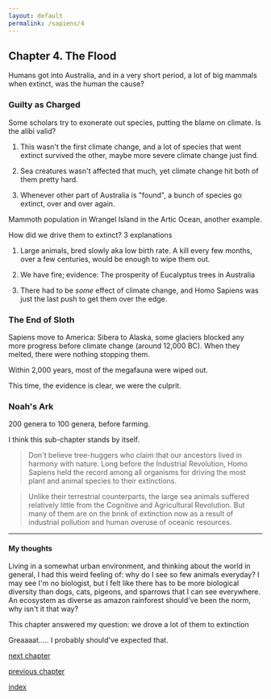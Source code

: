```yaml
---
layout: default
permalink: /sapiens/4
---
```


## Chapter 4. The Flood

Humans got into Australia, and in a very short period, a lot of big mammals when extinct, was the human the cause?

### Guilty as Charged

Some scholars try to exonerate out species, putting the blame on climate. Is the alibi valid?

1. This wasn't the first climate change, and a lot of species that went extinct survived the other, maybe more severe climate change just find.

2. Sea creatures wasn't affected that much, yet climate change hit both of them pretty hard.

3. Whenever other part of Australia is "found", a bunch of species go extinct, over and over again.

Mammoth population in Wrangel Island in the Artic Ocean, another example.

How did we drive them to extinct? 3 explanations

1. Large animals, bred slowly aka low birth rate. A kill every few months, over a few centuries, would be enough to wipe them out.

2. We have fire; evidence: The prosperity of Eucalyptus trees in Australia

3. There had to be *some* effect of climate change, and Homo Sapiens was just the last push to get them over the edge.

### The End of Sloth

Sapiens move to America: Sibera to Alaska, some glaciers blocked any more progress before climate change (around 12,000 BC). When they melted, there were nothing stopping them.

Within 2,000 years, most of the megafauna were wiped out.

This time, the evidence is clear, we were the culprit.

### Noah's Ark

200 genera to 100 genera, before farming.

I think this sub-chapter stands by itself.

> Don't believe tree-huggers who claim that our ancestors lived in harmony with nature. Long before the Industrial Revolution, Homo Sapiens held the record among all organisms for driving the most plant and animal species to their extinctions.

> Unlike their terrestrial counterparts, the large sea animals suffered relatively little from the Cognitive and Agricultural Revolution. But many of them are on the brink of extinction now as a result of industrial pollution and human overuse of oceanic resources.

<hr>

#### My thoughts

Living in a somewhat urban environment, and thinking about the world in general, I had this weird feeling of: why do I see so few animals everyday? I may see  I'm no biologist, but I felt like there has to be more biological diversity than dogs, cats, pigeons, and sparrows that I can see everywhere. An ecosystem as diverse as amazon rainforest should've been the norm, why isn't it that way?

This chapter answered my question: we drove a lot of them to extinction

Greaaaat..... I probably should've expected that.

[next chapter](/sapiens/5)

[previous chapter](/sapiens/3)

[index](/sapiens)
